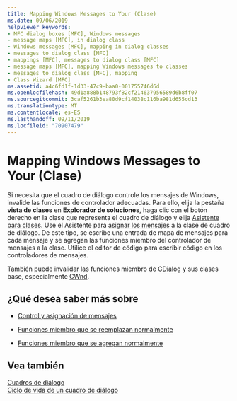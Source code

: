 ```yaml
---
title: Mapping Windows Messages to Your (Clase)
ms.date: 09/06/2019
helpviewer_keywords:
- MFC dialog boxes [MFC], Windows messages
- message maps [MFC], in dialog class
- Windows messages [MFC], mapping in dialog classes
- messages to dialog class [MFC]
- mappings [MFC], messages to dialog class [MFC]
- message maps [MFC], mapping Windows messages to classes
- messages to dialog class [MFC], mapping
- Class Wizard [MFC]
ms.assetid: a4c6fd1f-1d33-47c9-baa0-001755746d6d
ms.openlocfilehash: 49d1a888b148793f82cf214637956589d6b8ff07
ms.sourcegitcommit: 3caf5261b3ea80d9cf14038c116ba981d655cd13
ms.translationtype: MT
ms.contentlocale: es-ES
ms.lasthandoff: 09/11/2019
ms.locfileid: "70907479"
---
```

# <a name="mapping-windows-messages-to-your-class"></a>Mapping Windows Messages to Your (Clase)

Si necesita que el cuadro de diálogo controle los mensajes de Windows, invalide las funciones de controlador adecuadas. Para ello, elija la pestaña **vista de clases** en **Explorador de soluciones**, haga clic con el botón derecho en la clase que representa el cuadro de diálogo y elija [Asistente para clases](reference/mfc-class-wizard.md). Use el Asistente para [asignar los mensajes](../mfc/reference/mapping-messages-to-functions.md) a la clase de cuadro de diálogo. De este tipo, se escribe una entrada de mapa de mensajes para cada mensaje y se agregan las funciones miembro del controlador de mensajes a la clase. Utilice el editor de código para escribir código en los controladores de mensajes.

También puede invalidar las funciones miembro de [CDialog](../mfc/reference/cdialog-class.md) y sus clases base, especialmente [CWnd](../mfc/reference/cwnd-class.md).

## <a name="what-do-you-want-to-know-more-about"></a>¿Qué desea saber más sobre

- [Control y asignación de mensajes](../mfc/message-handling-and-mapping.md)

- [Funciones miembro que se reemplazan normalmente](../mfc/commonly-overridden-member-functions.md)

- [Funciones miembro que se agregan normalmente](../mfc/commonly-added-member-functions.md)

## <a name="see-also"></a>Vea también

[Cuadros de diálogo](../mfc/dialog-boxes.md)<br/>
[Ciclo de vida de un cuadro de diálogo](../mfc/life-cycle-of-a-dialog-box.md)
